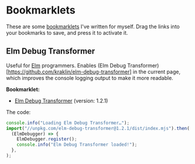 # Bookmarklets

These are some [bookmarklets](wiki-bookmarklet) I've written for myself. Drag the links into your bookmarks to save, and press it to activate it.

[wiki-bookmarklet]: https://en.wikipedia.org/wiki/Bookmarklet

## Elm Debug Transformer

Useful for [Elm](https://elm-lang.org/) programmers. Enables (Elm Debug Transformer)[https://github.com/kraklin/elm-debug-transformer] in the current page, which improves the console logging output to make it more readable.

**Bookmarklet:**

- [Elm Debug Transformer][elm-debug-transformer] (version: 1.2.1)

The code:

```js
console.info("Loading Elm Debug Transformer…");
import("//unpkg.com/elm-debug-transformer@1.2.1/dist/index.mjs").then(
  (ElmDebugger) => {
    ElmDebugger.register();
    console.info("Elm Debug Transformer loaded!");
  },
);
```

[elm-debug-transformer]: javascript:(function()%7Bconsole.info(%22Loading%20Elm%20Debug%20Transformer%E2%80%A6%22)%3B%0Aimport(%22%2F%2Funpkg.com%2Felm-debug-transformer%401.2.1%2Fdist%2Findex.mjs%22).then(%0A%20%20(ElmDebugger)%20%3D%3E%20%7B%0A%20%20%20%20ElmDebugger.register()%3B%0A%20%20%20%20console.info(%22Elm%20Debug%20Transformer%20loaded!%22)%3B%0A%20%20%7D%2C%0A)%3B%7D)()%3B
